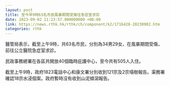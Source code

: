 ```yaml
---
layout: post
title: 至今早9時63名市民風暴期間受傷往急症室求診
date: 2023-09-02 11:23:57.000000000 +08:00
link: https://news.rthk.hk/rthk/ch/component/k2/1716428-20230902.htm
categories: rthk
---
```


醫管局表示，截至上午9時，共63名市民，分別為34男29女，在風暴期間受傷，前往公立醫院急症室求診。

民政事務總署在各區共開放40個臨時庇護中心，至今共有505人入住。

截至上午9時，政府1823電話中心和康文署分別收到121宗及2宗塌樹報告。渠務署確認18宗水浸個案。政府暫時沒有收到山泥傾瀉報告。
